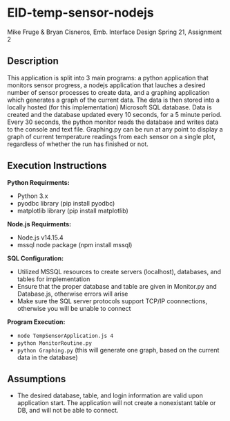# EID-temp-sensor-nodejs
Mike Fruge &amp; Bryan Cisneros, Emb. Interface Design Spring 21, Assignment 2

## Description

This application is split into 3 main programs: a python application that monitors sensor progress, a nodejs application that lauches a desired number of sensor processes to create data, and a graphing application
which generates a graph of the current data.
The data is then stored into a locally hosted (for this implementation) Microsoft SQL database. Data is created and the database updated every 10 seconds, for a 5 minute period. Every 30 seconds, the python monitor reads the database and writes data to the console and text file. 
Graphing.py can be run at any point to display a graph of current temperature readings from each sensor on a single plot, regardless of whether the run has finished or not.

## Execution Instructions

**Python Requirments:**
- Python 3.x
- pyodbc library (pip install pyodbc)
- matplotlib library (pip install matplotlib)

**Node.js Requirments:**
- Node.js v14.15.4
- mssql node package (npm install mssql)

**SQL Configuration:**
- Utilized MSSQL resources to create servers (localhost), databases, and tables for implementation
- Ensure that the proper database and table are given in Monitor.py and Database.js, otherwise errors will arise
- Make sure the SQL server protocols support TCP/IP coonnections, otherwise you will be unable to connect

**Program Execution:**
- `node TempSensorApplication.js 4`
- `python MonitorRoutine.py`
- `python Graphing.py` (this will generate one graph, based on the current data in the database)


## Assumptions

- The desired database, table, and login information are valid upon application start. The application will not create a nonexistant table or DB, and will not be able to connect. 

